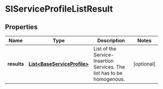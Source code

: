 # SIServiceProfileListResult

## Properties
Name | Type | Description | Notes
------------ | ------------- | ------------- | -------------
**results** | [**List&lt;BaseServiceProfile&gt;**](BaseServiceProfile.md) | List of the Service-Insertion Services. The list has to be homogenous. |  [optional]
